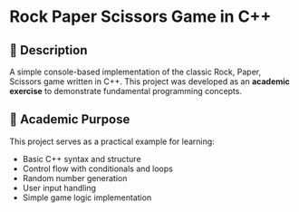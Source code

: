 # Rock Paper Scissors Game in C++

## 📝 Description
A simple console-based implementation of the classic Rock, Paper, Scissors game written in C++. This project was developed as an **academic exercise** to demonstrate fundamental programming concepts.

## 🎯 Academic Purpose
This project serves as a practical example for learning:
- Basic C++ syntax and structure
- Control flow with conditionals and loops
- Random number generation
- User input handling
- Simple game logic implementation
